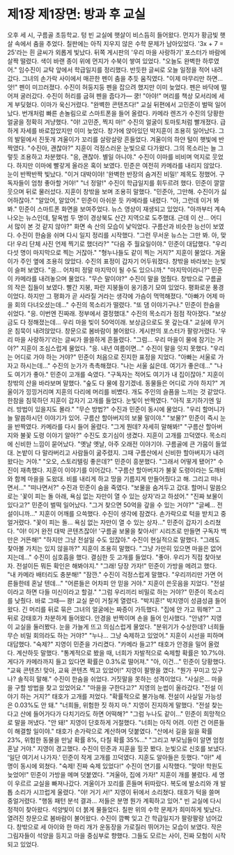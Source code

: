 # 제1장 제1장면: 방과 후 교실

오후 세 시, 구름골 초등학교.
텅 빈 교실에 햇살이 비스듬히 들어왔다. 먼지가 황금빛 햇살 속에서 춤을 추었다. 칠판에는 아직 지우지 않은 수학 문제가 남아있었다. '3x + 7 = 25'라는 흰 글씨가 외롭게 빛났다.
뒤쪽 게시판의 '우리 마을 사랑하기' 포스터가 바람에 살짝 떨렸다. 색이 바랜 종이 위에 먼지가 수북이 쌓여 있었다.
"오늘도 완벽한 하루였어."
임수진이 교탁 앞에서 학급일지를 정리했다. 반듯한 글씨로 오늘 일정을 적어 내려갔다. 그녀의 손가락 사이에서 매끈한 펜이 춤을 추듯 움직였다.
"이제 마무리만 하면... 앗!"
펜이 미끄러졌다. 
수진이 허둥지둥 펜을 잡으려 했지만 이미 늦었다. 펜은 바닥에 떨어져 굴러갔다. 수진이 허리를 굽혀 펜을 줍다가—
쿵!
"아야!"
머리를 책상 모서리에 세게 부딪혔다. 이마가 욱신거렸다.
"완벽한 콘텐츠다!"
교실 뒤편에서 고민준이 벌떡 일어났다. 번개처럼 빠른 손놀림으로 스마트폰을 들어 올렸다. 카메라 렌즈가 수진의 당황한 얼굴을 정확히 겨냥했다.
"야! 고민준, 찍지 마!" 
수진의 얼굴이 토마토처럼 빨개졌다. 급하게 자세를 바로잡았지만 이미 늦었다.
창가에 앉아있던 박지훈이 조용히 일어났다. 그의 발밑에서 진돗개 겨울이가 꼬리를 살랑살랑 흔들었다. 겨울이의 하얀 털이 햇빛에 반짝였다.
"수진아, 괜찮아?" 
지훈이 걱정스러운 눈빛으로 다가왔다. 그의 목소리는 늘 그렇듯 조용하고 차분했다.
"응, 괜찮아. 별일 아니야." 
수진이 이마를 비비며 억지로 웃었다. 하지만 이마에 빨갛게 올라온 혹이 보였다.
민준은 여전히 카메라를 내리지 않았다. 눈이 반짝반짝 빛났다.
"이거 대박이야! '완벽한 반장의 숨겨진 비밀!' 제목도 정했어. 구독자들이 엄청 좋아할 거야!"
"너 정말!" 
수진이 학급일지를 휘두르려 했다. 민준이 깔깔 웃으며 뒤로 물러섰다.
지훈이 창밖을 보며 조용히 말했다.
"민준아, 그만해. 수진이가 싫어하잖아."
"알았어, 알았어." 민준이 아쉬운 듯 카메라를 내렸다. "아, 그런데 이거 봐봐."
민준이 스마트폰 화면을 보여주었다. 뉴스 영상이 재생되고 있었다.
"아까부터 계속 나오는 뉴스인데, 탈옥범 두 명이 경상북도 산간 지역으로 도주했대. 근데 이 산... 어디서 많이 본 것 같지 않아?"
화면 속 산의 모습이 낯익었다. 구름산과 비슷한 능선이 보였다.
수진이 한숨을 쉬며 다시 일지 정리를 시작했다.
"그런 무서운 뉴스는 그만 봐. 아, 맞다! 우리 단체 사진 언제 찍기로 했더라?"
"다음 주 월요일이야." 민준이 대답했다. "우리 다섯 명이 마지막으로 찍는 거잖아."
"형누나들도 같이 찍는 거지?" 지훈이 물었다. 겨울이가 주인 옆에 조용히 앉았다.
수진의 표정이 갑자기 어두워졌다. 창밖을 바라보는 눈빛이 슬퍼 보였다.
"응... 어차피 정말 마지막이 될 수도 있으니까."
"마지막이라니?" 민준이 카메라를 내려놓으며 물었다. "무슨 말이야?"
수진이 말을 멈췄다. 창밖으로 구름골의 작은 집들이 보였다. 빨간 지붕, 파란 지붕들이 옹기종기 모여 있었다. 평화로운 풍경이었다. 하지만 그 평화가 곧 사라질 거라는 생각에 가슴이 먹먹해졌다.
"아빠가 어제 마을 회의 다녀오셨는데..." 수진의 목소리가 떨렸다.
"또 댐 이야기구나." 민준이 한숨을 쉬었다.
"응. 이번엔 진짜래. 정부에서 결정했대." 수진의 목소리가 점점 작아졌다. "보상금도 다 정해졌는데... 우리 마을 빚이 50억이래. 보상금으로도 못 갚는대."
교실에 무거운 침묵이 내려앉았다. 
창문으로 봄바람이 불어왔다. 게시판의 포스터가 팔랑거렸다. '우리 마을 사랑하기'라는 글씨가 쓸쓸하게 흔들렸다.
"그럼... 우리 마을이 물에 잠기는 거야?" 지훈이 조심스럽게 물었다.
"응. 내년 여름이면..." 수진이 말을 잇지 못했다.
"우리는 어디로 가야 하는 거야?" 민준이 처음으로 진지한 표정을 지었다.
"아빠는 서울로 가자고 하시는데..." 수진의 눈가가 촉촉해졌다. "나는 서울 싫은데. 여기가 좋은데..."
"나도 여기가 좋아." 민준이 고개를 숙였다. "구독자는 적어도 여기가 내 집이잖아."
지훈이 창밖의 산을 바라보며 말했다.
"숲도 다 물에 잠기겠네. 동물들은 어디로 가야 하지?"
겨울이가 낑낑거리며 지훈의 다리에 머리를 비볐다. 개도 주인의 슬픔을 느끼는 것 같았다.
한참을 침묵하던 지훈이 갑자기 고개를 들었다. 눈빛이 반짝였다.
"아직 포기하기엔 일러. 방법이 있을지도 몰라."
"무슨 방법?" 수진과 민준이 동시에 물었다.
"우리 할머니가 늘 말씀하시던 이야기가 있어. 구름산 할아버지의 보물 말이야."
"보물?" 민준이 즉시 눈을 반짝였다. 카메라를 다시 들어 올렸다. "그게 뭔데? 자세히 말해봐!"
"구름산 할아버지와 불꽃 도령 이야기 알아?" 수진도 호기심이 생겼다.
지훈이 고개를 끄덕였다. 목소리에 신비한 느낌이 묻어났다.
"옛날 옛날, 아주 오래전 이야기야. 구름골에 큰 가뭄이 들었대. 논밭이 다 말라버리고 사람들이 굶주렸지. 그때 구름산에서 신비한 할아버지가 내려왔다는 거야."
"오오, 스토리텔링 좋은데?" 민준이 흥분했다.
"그래서 어떻게 됐어?" 수진이 재촉했다.
지훈이 이야기를 이어갔다.
"구름산 할아버지가 불꽃 도령이라는 도깨비와 함께 마을을 도왔대. 비를 내리게 하고 땅을 기름지게 만들어줬다고 해. 그리고 떠나면서..."
"떠나면서?" 수진과 민준이 숨을 죽였다.
"보물을 숨겨두고 갔대. 할머니 말씀으로는 '꽃이 피는 돌 아래, 욕심 없는 자만이 열 수 있는 상자'라고 하셨어."
"진짜 보물이 있다고?" 민준이 벌떡 일어났다. "그거 찾으면 50억을 갚을 수 있는 거야?"
"글쎄... 전설이니까..." 지훈이 어깨를 으쓱했다.
수진이 생각에 잠겼다. 손가락으로 턱을 받치고 중얼거렸다.
"꽃이 피는 돌... 욕심 없는 자만이 열 수 있는 상자..."
민준이 갑자기 소리쳤다.
"야! 이거 완전 대박 콘텐츠잖아! '구름골 보물을 찾아서!' 시리즈로 만들면 구독자 백만은 거뜬해!"
"하지만 그냥 전설일 수도 있잖아." 수진이 현실적으로 말했다.
"그래도 찾아볼 가치는 있지 않을까?" 지훈이 조용히 말했다. "그냥 가만히 있으면 마을은 없어지는데..."
수진이 심호흡을 했다. 결심한 듯 고개를 들었다.
"좋아. 우리가 직접 찾아보자. 전설이든 뭐든 확인은 해봐야지."
"그래! 당장 가자!" 민준이 가방을 메려고 했다. "내 카메라 배터리도 충분해!"
"잠깐." 수진이 걱정스럽게 말했다. "우리끼리만 가면 어른들한테 혼날 텐데..."
"어른들은 어차피 안 믿을 거야." 지훈이 쓴웃음을 지었다. "전설이라고 하면 다들 미신이라고 할걸."
"그럼 우리끼리 비밀로 하는 거야?" 민준이 목소리를 낮췄다.
바로 그때—
쾅!
교실 문이 거칠게 열렸다. 
"박지훈!" 
박지영이 성큼성큼 들어왔다. 긴 머리를 뒤로 묶은 그녀의 얼굴에는 짜증이 가득했다.
"집에 안 가고 뭐해?"
그 뒤로 강태호가 차분하게 들어왔다. 안경을 반짝이며 손을 들어 인사했다.
"안녕?"
지영이 교실을 둘러봤다. 눈을 가늘게 뜨고 의심스럽게 물었다.
"분위기가 수상한데? 너희들 무슨 비밀 회의라도 하는 거야?"
"누나... 그냥 숙제하고 있었어." 지훈이 시선을 피하며 대답했다.
"숙제?" 지영이 민준을 가리켰다. "카메라 들고?"
태호가 안경을 밀어 올렸다. 계산하듯 말했다.
"통계적으로 봤을 때, 너희가 자발적으로 숙제할 확률은 10.7%야. 게다가 카메라까지 들고 있다면 확률은 0.3%로 떨어져."
"아, 이건..." 민준이 당황했다. "교육 콘텐츠! 맞아, 교육 콘텐츠 찍고 있었어!"
지영이 팔짱을 꼈다. 
"뭔가 꾸미고 있구나? 솔직히 말해."
수진이 한숨을 쉬었다. 거짓말을 못하는 성격이었다.
"사실은... 마을을 구할 방법을 찾고 있었어요."
"마을을 구한다고?" 지영의 눈썹이 올라갔다.
"전설 이야기 하는 거지?" 태호가 고개를 저었다. "확률적으로 불가능해. 전설이 사실일 가능성은 0.03%도 안 돼."
"너희들, 위험한 짓 하지 마." 지영이 진지하게 말했다. "전설 찾는다고 산에 들어가다가 다치기라도 하면 어떡해?"
"그럼 누나도 같이..." 민준이 희망적으로 말을 꺼냈다.
"안 돼!" 지영이 단호하게 거절했다. "너희는 아직 어려. 이런 건 어른들이 해결할 일이야."
태호가 손가락으로 계산하며 덧붙였다.
"산에서 길을 잃을 확률 23%, 위험한 동물을 만날 확률 8%, 다칠 확률 35%..."
"그리고 부모님들이 알면 엄청 혼날 거야." 지영이 경고했다.
수진이 민준과 지훈을 힐끗 봤다. 눈빛으로 신호를 보냈다.
'일단 여기서 나가자.'
민준이 작게 고개를 끄덕였다. 지훈도 알아들은 듯했다.
"아!" 세 명이 동시에 외쳤다.
"숙제! 진짜 숙제 있었다!" 수진이 연기를 시작했다.
"맞아! 학원도 늦었어!" 민준이 가방을 메며 덧붙였다.
"겨울아, 집에 가자!" 지훈이 개를 불렀다.
세 명이 우르르 교실을 빠져나갔다. 겨울이가 꼬리를 흔들며 뒤따랐다. 복도에 발소리와 개 발톱 소리가 시끄럽게 울렸다.
"야! 거기 서!" 지영이 뒤에서 소리쳤다.
태호가 턱을 쓸며 중얼거렸다.
"행동 패턴 분석 결과... 저들은 분명 뭔가 계획하고 있어."
빈 교실에 다시 정적이 찾아왔다. 
석양빛이 더 붉게 물들었다. 칠판 위의 수학 문제가 희미하게 빛났다. 열려진 창문으로 봄바람이 불어왔다. 수진이 깜빡 잊고 간 학급일지가 팔랑팔랑 넘어갔다.
창밖으로 세 아이와 한 마리 개가 운동장을 가로질러 뛰어가는 모습이 보였다. 작은 그림자들이 석양을 등지고 마을 중심부로 향했다. 
그들도 모르는 사이, 진짜 모험이 시작되고 있었다.
